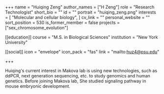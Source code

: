 +++
name = "Huiqing Zeng"
author_names = ["H Zeng"]
role = "Research Technologist"
short_bio = ""
id = ""
portrait = "huiqing_zeng.png"
interests = [
  "Molecular and cellular biology",
]
cv_link = ""
personal_website = ""
sort_position = 530
is_former_member = false
projects = ["sex_chromosome_evolution"]

[[education]]
  course = "M.S. in Biological Sciences"
  institution = "New York University"
  
[[social]]
    icon = "envelope"
    icon_pack = "fas"
    link = "mailto:huz4@psu.edu"

+++



Huiqing's current interest in Makova lab is using new technologies, such as ddPCR, next generation sequencing, etc. to study genomics and human genetics. Before joining Makova lab, She studied signaling pathway in mouse embryonic development.
